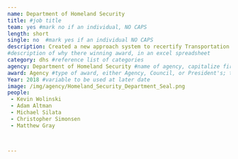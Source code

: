 ```yaml
---
name: Department of Homeland Security
title: #job title
team: yes #mark no if an individual, NO CAPS
length: short
single: no  #mark yes if an individual NO CAPS
description: Created a new approach system to recertify Transportation Security Officers, aiding the safety of airline, bus, and train passengers through cargo and baggage inspections.
#description of why there winning award, in an excel spreadsheet
category: dhs #reference list of categories
agency: Department of Homeland Security #name of agency, capitalize first letter of each name
award: Agency #type of award, either Agency, Council, or President's; this is case sensitive so make sure to match the options listed exactly. This section generates the format of the card
Year: 2018 #variable to be used at later date
image: /img/agency/Homeland_Security_Department_Seal.png
people:
 - Kevin Wolinski
 - Adam	Altman
 - Michael Silata
 - Christopher Simonsen
 - Matthew Gray



---
```

